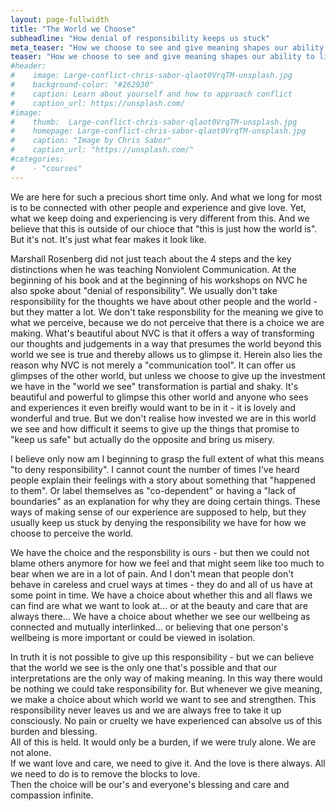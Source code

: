 ```yaml
---
layout: page-fullwidth
title: "The World we Choose"
subheadline: "How denial of responsibility keeps us stuck"
meta_teaser: "How we choose to see and give meaning shapes our ability to live happily and peacefully. While it may feel like we have no choice in our perceptions, embracing this responsibility is key to transforming our experience. Through Nonviolent Communication (NVC), we can remove the blocks to love and take up this responsibility lightly—opening ourselves to deeper connection, compassion, and the love we long for. This journey is not just about changing words, but about reshaping our thoughts and choosing to see a more beautiful and loving reality."
teaser: "How we choose to see and give meaning shapes our ability to live happily and peacefully. While it may feel like we have no choice in our perceptions, embracing this responsibility is key to transforming our experience. Through Nonviolent Communication (NVC), we can remove the blocks to love and take up this responsibility lightly—opening ourselves to deeper connection, compassion, and the love we long for. This journey is not just about changing words, but about reshaping our thoughts and choosing to see a more beautiful and loving reality."
#header:
#    image: Large-conflict-chris-sabor-qlaot0VrqTM-unsplash.jpg
#    background-color: "#262930"
#    caption: Learn about yourself and how to approach conflict
#    caption_url: https://unsplash.com/
#image: 
#    thumb:  Large-conflict-chris-sabor-qlaot0VrqTM-unsplash.jpg
#    homepage: Large-conflict-chris-sabor-qlaot0VrqTM-unsplash.jpg
#    caption: "Image by Chris Sabor"
#    caption_url: "https://unsplash.com/"
#categories:
#    - "courses"
---
```


We are here for such a precious short time only. And what we long for most is to be connected with other people and experience and give love.
Yet, what we keep doing and experiencing is very different from this. 
And we believe that this is outside of our chioce that "this is just how the world is".
But it's not. It's just what fear makes it look like.

Marshall Rosenberg did not just teach about the 4 steps and the key distinctions when he was teaching Nonviolent Communication.
At the beginning of his book and at the beginning of his workshops on NVC he also spoke about "denial of responsibility". 
We usually don't take responsibility for the thoughts we have about other people and the world - but they matter a lot. We don't take responsbility for the meaning we give to what we perceive, because we do not perceive that there is a choice we are making.
What's beautiful about NVC is that it offers a way of transforming our thoughts and judgements in a way that presumes the world beyond this world we see is true and thereby allows us to glimpse it. 
Herein also lies the reason why NVC is not merely a "communication tool". It can offer us glimpses of the other world, but unless we choose to give up the investment we have in the "world we see" transformation is partial and shaky.
It's beautiful and powerful to glimpse this other world and anyone who sees and experiences it even breifly would want to be in it - it is lovely and wonderful and true. But we don't realise how invested we are in this world we see and how difficult it seems to give up the things that promise to "keep us safe" but actually do the opposite and bring us misery.

I believe only now am I beginning to grasp the full extent of what this means "to deny responsibility".
I cannot count the number of times I've heard people explain their feelings with a story about something that "happened to them". 
Or label themselves as "co-dependent" or having a "lack of boundaries" as an explanation for why they are doing certain things. 
These ways of making sense of our experience are supposed to help, but they usually keep us stuck by denying the responsibility we have for how we choose to perceive the world.

We have the choice and the responsbility is ours - but then we could not blame others anymore for how we feel and that might seem like too much to bear when we are in a lot of pain. 
And I don't mean that people don't behave in careless and cruel ways at times - they do and all of us have at some point in time. 
We have a choice about whether this and all flaws we can find are what we want to look at... or at the beauty and care that are always there...
We have a choice about whether we see our wellbeing as connected and mutually interlinked... or believing that one person's wellbeing is more important or could be viewed in isolation.

In truth it is not possible to give up this responsibility - but we can believe that the world we see is the only one that's possible and that our interpretations are the only way of making meaning. In this way there would be nothing we could take responsibility for.
But whenever we give meaning, we make a choice about which world we want to see and strengthen. This responsibility never leaves us and we are always free to take it up consciously. No pain or cruelty we have experienced can absolve us of this burden and blessing.   
All of this is held. It would only be a burden, if we were truly alone. We are not alone.   
If we want love and care, we need to give it. And the love is there always. All we need to do is to remove the blocks to love.  
Then the choice will be our's and everyone's blessing and care and compassion infinite.
